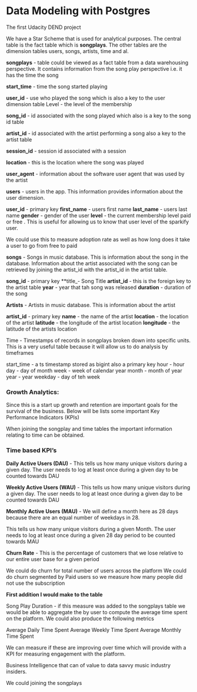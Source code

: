 # Data Modeling with Postgres

The first Udacity DEND project

We have a Star Scheme that is used for analytical purposes. The central table is the fact table which is **songplays**. The other tables are the dimension tables users, songs, artists, time and al. 

**songplays** -  table could be viewed as a fact table from a data warehousing perspective. It contains information from the song play perspective i.e. it has the time the song

**start_time** - time the song started playing

**user_id** - use who played the song which is also a key to the user dimension table Level - the level of the membership 

**song_id** - id associated with the song played which also is a key to the song id table 

**artist_id** - id associated with the artist performing a song also a key to the artist table

**session_id** - session id associated with a session

**location** - this is the location where the song was played 

**user_agent** - information about the software user agent that was used by the artist 


**users** - users in the app. This information provides information about the user dimension. 

**user_id** - primary key 
**first_name** - users first name
**last_name** - users last name 
**gender** - gender of the user 
**level** - the current membership level paid or free . This is useful for allowing us to know that user level of the sparkify user.

We could use this to measure adoption rate as well as how long does it take a user to go from free to paid

**songs** - Songs in music database. This is information about the song in the database. Information about the artist associated with the song can be retrieved by joining the artist_id with the artist_id in the artist table. 
 
**song_id** - primary key
**title_- Song Title 
**artist_id** - this is the foreign key to the artist table 
**year** - year that tah song was released
**duration** - duration of the song

**Artists** - Artists in music database. This is information about the artist 

**artist_id** - primary key 
**name** - the name of the artist 
**location** - the location of the artist 
**latitude** - the longitude of the artist location 
**longitude** - the latitude of the artists location 


Time - Timestamps of records in songplays broken down into specific units. This is a very useful table because it will allow us to do analysis by timeframes

start_time - a ts timestamp stored as bigint also a primary key
hour - hour 
day - day of month
week - week of calendar year 
month - month of year 
year - year 
weekday - day of teh week



### Growth Analytics:

Since this is a start up growth and retention are important goals for the survival of the business. Below will be lists some important Key Performance Indicators (KPIs) 

When joining the songplay and time tables the important information relating to time can be obtained. 

### Time based KPI’s

**Daily Active Users (DAU)** - This  tells us how many unique visitors during a given day. The user needs to log at least once during a given day to be counted towards DAU

**Weekly Active Users (WAU)** - This  tells us how many unique visitors during a given day. The user needs to log at least once during a given day to be counted towards DAU

**Monthly Active Users (MAU)** - We will define a month here as 28 days because there are an equal number of weekdays in 28. 

This  tells us how many unique visitors during a given Month. The user needs to log at least once during a given 28 day period  to be counted towards MAU

**Churn Rate** - This is the  percentage of customers that we lose relative to our entire user base for a given period

We could do churn for total number of users across the platform 
We could do churn segmented by Paid users so we measure how many people did not use the subscription 

 



**First addition I would make to the table**

Song Play Duration -  if this measure was added to the songplays table we would be able to aggregate the by user to compute the average time spent on the platform. We could also produce the following metrics 

Average Daily Time Spent
Average Weekly Time Spent
Average Monthly Time Spent 

We can measure if these are improving over time which will provide with a KPI for measuring engagement with the platform.

Business Intelligence that can of value to data savvy music industry insiders. 

We could joining the songplays 
 
